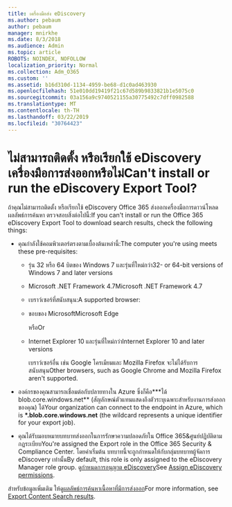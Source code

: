 ```yaml
---
title: เครื่องมือส่ง eDiscovery
ms.author: pebaum
author: pebaum
manager: mnirkhe
ms.date: 8/3/2018
ms.audience: Admin
ms.topic: article
ROBOTS: NOINDEX, NOFOLLOW
localization_priority: Normal
ms.collection: Adm_O365
ms.custom: ''
ms.assetid: b16d310d-1134-4959-be68-d1c0ad463930
ms.openlocfilehash: 51e010dd19419f21c67d589b9833821b1e5075c0
ms.sourcegitcommit: 03a156a9c9740521155a30775492c7dff0982588
ms.translationtype: MT
ms.contentlocale: th-TH
ms.lasthandoff: 03/22/2019
ms.locfileid: "30764423"
---
```

# <a name="cant-install-or-run-the-ediscovery-export-tool"></a><span data-ttu-id="090a5-102">ไม่สามารถติดตั้ง หรือเรียกใช้ eDiscovery เครื่องมือการส่งออกหรือไม่</span><span class="sxs-lookup"><span data-stu-id="090a5-102">Can't install or run the eDiscovery Export Tool?</span></span>

<span data-ttu-id="090a5-103">ถ้าคุณไม่สามารถติดตั้ง หรือเรียกใช้ eDiscovery Office 365 ส่งออกเครื่องมือการดาวน์โหลดผลลัพธ์การค้นหา ตรวจสอบสิ่งต่อไปนี้:</span><span class="sxs-lookup"><span data-stu-id="090a5-103">If you can't install or run the Office 365 eDiscovery Export Tool to download search results, check the following things:</span></span>
  
- <span data-ttu-id="090a5-104">คุณกำลังใช้คอมพิวเตอร์ตรงตามเบื้องต้นเหล่านี้:</span><span class="sxs-lookup"><span data-stu-id="090a5-104">The computer you're using meets these pre-requisites:</span></span>
    
  - <span data-ttu-id="090a5-105">รุ่น 32 หรือ 64 บิตของ Windows 7 และรุ่นที่ใหม่กว่า</span><span class="sxs-lookup"><span data-stu-id="090a5-105">32- or 64-bit versions of Windows 7 and later versions</span></span>
    
  - <span data-ttu-id="090a5-106">Microsoft .NET Framework 4.7</span><span class="sxs-lookup"><span data-stu-id="090a5-106">Microsoft .NET Framework 4.7</span></span>
    
  - <span data-ttu-id="090a5-107">เบราว์เซอร์ที่สนับสนุน:</span><span class="sxs-lookup"><span data-stu-id="090a5-107">A supported browser:</span></span>
    
  - <span data-ttu-id="090a5-108">ขอบของ Microsoft</span><span class="sxs-lookup"><span data-stu-id="090a5-108">Microsoft Edge</span></span>
    
    <span data-ttu-id="090a5-109">หรือ</span><span class="sxs-lookup"><span data-stu-id="090a5-109">Or</span></span>
    
  - <span data-ttu-id="090a5-110">Internet Explorer 10 และรุ่นที่ใหม่กว่า</span><span class="sxs-lookup"><span data-stu-id="090a5-110">Internet Explorer 10 and later versions</span></span>
    
    <span data-ttu-id="090a5-111">เบราว์เซอร์อื่น เช่น Google โครเมียมและ Mozilla Firefox จะไม่ได้รับการสนับสนุน</span><span class="sxs-lookup"><span data-stu-id="090a5-111">Other browsers, such as Google Chrome and Mozilla Firefox aren't supported.</span></span>
    
- <span data-ttu-id="090a5-112">องค์กรของคุณสามารถเชื่อมต่อกับปลายทางใน Azure ซึ่งก็คือ**\*ได้ blob.core.windows.net** (สัญลักษณ์ตัวแทนแสดงถึงตัวระบุเฉพาะสำหรับงานการส่งออกของคุณ) ได้</span><span class="sxs-lookup"><span data-stu-id="090a5-112">Your organization can connect to the endpoint in Azure, which is **\*.blob.core.windows.net** (the wildcard represents a unique identifier for your export job).</span></span> 
    
- <span data-ttu-id="090a5-113">คุณได้รับมอบหมายบทบาทส่งออกในการรักษาความปลอดภัยใน Office 365&amp;ศูนย์ปฏิบัติตามกฎระเบียบ</span><span class="sxs-lookup"><span data-stu-id="090a5-113">You're assigned the Export role in the Office 365 Security &amp; Compliance Center.</span></span> <span data-ttu-id="090a5-114">โดยค่าเริ่มต้น บทบาทนี้จะถูกกำหนดให้กับกลุ่มบทบาทผู้จัดการ eDiscovery เท่านั้น</span><span class="sxs-lookup"><span data-stu-id="090a5-114">By default, this role is only assigned to the eDiscovery Manager role group.</span></span> <span data-ttu-id="090a5-115">ดู[กำหนดการอนุญาต eDiscovery](https://support.office.com/article/assign-ediscovery-permissions-in-the-office-365-security-compliance-center-5b9a067b-9d2e-4aa5-bb33-99d8c0d0b5d7#moreinfo)</span><span class="sxs-lookup"><span data-stu-id="090a5-115">See [Assign eDiscovery permissions](https://support.office.com/article/assign-ediscovery-permissions-in-the-office-365-security-compliance-center-5b9a067b-9d2e-4aa5-bb33-99d8c0d0b5d7#moreinfo).</span></span>
    
<span data-ttu-id="090a5-116">สำหรับข้อมูลเพิ่มเติม ให้ดู[ผลลัพธ์การค้นหาเนื้อหาที่มีการส่งออก](https://support.office.com/article/Export-Content-Search-results-from-the-Office-365-Security-Compliance-Center-ed48d448-3714-4c42-85f5-10f75f6a4278)</span><span class="sxs-lookup"><span data-stu-id="090a5-116">For more information, see [Export Content Search results](https://support.office.com/article/Export-Content-Search-results-from-the-Office-365-Security-Compliance-Center-ed48d448-3714-4c42-85f5-10f75f6a4278).</span></span>
  

